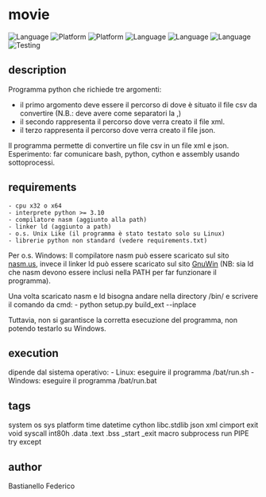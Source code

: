 # movie
![Language](https://img.shields.io/badge/Spellcheck-Pass-green?style=flat)   ![Platform](https://img.shields.io/badge/OS%20platform%20supported-Linux-blue?style=flat) ![Platform](https://img.shields.io/badge/OS%20platform%20-Linux-blue?style=flat) ![Language](https://img.shields.io/badge/Language-Python-yellowgreen?style=flat) ![Language](https://img.shields.io/badge/Language-cython-yellowgreen?style=flat) ![Language](https://img.shields.io/badge/Language-asm-blue?style=flat) ![Testing](https://img.shields.io/badge/Test-Pass-green)

## description
Programma python che richiede tre argomenti:
- il primo argomento deve essere il percorso di dove è situato il file csv da convertire (N.B.: deve avere come separatori la ,)
- il secondo rappresenta il percorso dove verra creato il file xml.
- il terzo rappresenta il percorso dove verra creato il file json.

Il programma permette di convertire un file csv in un file xml e json.
Esperimento: far comunicare bash, python, cython e assembly usando sottoprocessi.  

## requirements
    - cpu x32 o x64
    - interprete python >= 3.10
    - compilatore nasm (aggiunto alla path)
    - linker ld (aggiunto a path)
    - o.s. Unix Like (il programma è stato testato solo su Linux)
    - librerie python non standard (vedere requirements.txt)

Per o.s. Windows:
Il compilatore nasm può essere scaricato sul sito [nasm.us](https://www.nasm.us), invece il linker ld può essere scaricato sul sito [GnuWin](https://gnuwin32.sourceforge.net/packages/ld.htm) (NB: sia ld che nasm devono essere inclusi nella PATH per far funzionare il programma).

Una volta scaricato nasm e ld bisogna andare nella directory /bin/ e scrivere il comando da cmd:
	- python setup.py build_ext --inplace


Tuttavia, non si garantisce la corretta esecuzione del programma, non potendo testarlo su Windows.

## execution
dipende dal sistema operativo:
    - Linux:    eseguire il programma /bat/run.sh
	- Windows:  eseguire il programma /bat/run.bat 

## tags
system os sys platform time datetime cython libc.stdlib json xml cimport exit void syscall int80h .data .text .bss _start _exit macro subprocess run PIPE try except

## author
Bastianello Federico
